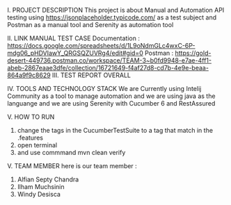 I. PROJECT DESCRIPTION
This project is about Manual and Automation API testing using https://jsonplaceholder.typicode.com/ as a test subject and Postman as a manual tool and Serenity as automation tool

II. LINK MANUAL TEST CASE
Documentation :
https://docs.google.com/spreadsheets/d/1L9oNdmGLc4wxC-6P-mdg06_pHDVIawY_QRGSQZUVRg4/edit#gid=0
Postman : 
https://gold-desert-449736.postman.co/workspace/TEAM-3~b0fd9948-e7ae-4ff1-abeb-2867eaae3dfe/collection/16721649-f4af27d8-cd7b-4e9e-beaa-864a9f9c8629
III. TEST REPORT OVERALL


IV. TOOLS AND TECHNOLOGY STACK
We are Currently using Intelij Community as a tool to manage automation and we are using java as the languange 
and we are using Serenity with Cucumber 6 and RestAssured

V. HOW TO RUN 
1. change the tags in the CucumberTestSuite to a tag that match in the .features
2. open terminal
3. and use commmand mvn clean verify

V. TEAM MEMBER 
here is our team member :
1. Alfian Septy Chandra
2. Ilham Muchsinin
3. Windy Desisca



